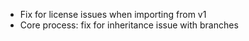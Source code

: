 - Fix for license issues when importing from v1
- Core process: fix for inheritance issue with branches
